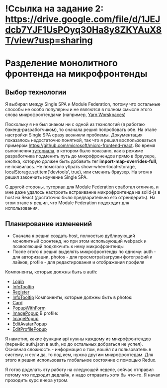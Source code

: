 # !Ссылка на задание 2: https://drive.google.com/file/d/1JEJdcb7YJF1UsPOyq30Ha8y8ZKYAuX8T/view?usp=sharing


# Разделение монолитного фронтенда на микрофронтенды

## Выбор технологии

Я выбирал между Single SPA и Module Federation, потому что остальные способы не особо популярны и не являются в полном смысле этого слова микрофронтендами (например, [Yarn Worskpaces](https://yarnpkg.com/features/workspaces))

Поскольку я не был знаком ни с одной из технологий (я работаю бэкенд-разработчиком), то сначала решил попробовать обе. На этапе настройки Single SPA сразу возникли проблемы. Документация показалось недостаточно понятной, так что я решил воспользоваться примером https://github.com/microsoft/micro-frontend-react. Во время выполнения [туториала](https://www.youtube.com/watch?v=vjjcuIxqIzY&list=PLLUD8RtHvsAOhtHnyGx57EYXoaNsxGrTU&index=5&ab_channel=JoelDenning), в котором было показано, как в режиме разработчика подменить путь до микрофронендов прямо в браузере, кнопка, которую должен быть добавить тег **import-map-overrides-full**, не появилась. Не помогало убрать show-when-local-storage, localStorage.setItem('devtools', true), или сменить браузер. На этом я решил закончить изучение Single SPA.

С другой стороны, [туториал](https://www.youtube.com/watch?v=s_Fs4AXsTnA) для Module Federation сработал отлично, и мне даже удалось настроить встраивание микрофронтенда на solid-js в host на React (достаточно было предварительно его отрендерить). На этом этапе я решил, что Module Federation подоходит для использования.

## Планирование изменений

- Сначала я решил создать host, полностью дублирующий монолитный фронтенд, но при этом использующий webpack и позволяющий подключить к нему микрофронтенды
- После этого я решил выделять микрофронтенды по одному: auth - для авторизации, photos - для просмотра/загрузки фотографий и лайков, profile - для редактирования и отображения профиля

Компоненты, которые должны быть в auth:
- [Login](frontend/src/components/Login.js)
- [InfoTooltip](frontend/src/components/InfoTooltip.js)
- [Register](frontend/src/components/Register.js)
- [InfoTooltip](frontend/src/components/InfoTooltip.js)
Компоненты, которые должны быть в photos:
- [Card](frontend/src/components/Card.js)
- [PopupWithForm](frontend/src/components/PopupWithForm.js)
- [ImagePopup](frontend/src/components/ImagePopup.js)
В profile:
- [ImagePopup](frontend/src/components/ImagePopup.js)
- [EditAvatarPopup](frontend/src/components/EditAvatarPopup.js)
- [EditProfilePopup](frontend/src/components/EditProfilePopup.js)

Я наметил, какие функции api нужны каждому из микрофронтендов (перенёс auth.json в auth, но до остальных добраться не успел).
Основная сложность - информация о том, вошёл ли пользователь в систему, и если да, то под кем, нужна другим микрофронтедам. Для этого я решил использовать глобальное состояние с помощью Redux.   

Я готов доделать эту работу на следующей неделе, сейчас отправил потому что подходит дедлайн, и надо отправить хотя бы что-то. Я начал проходить курс вчера утром.